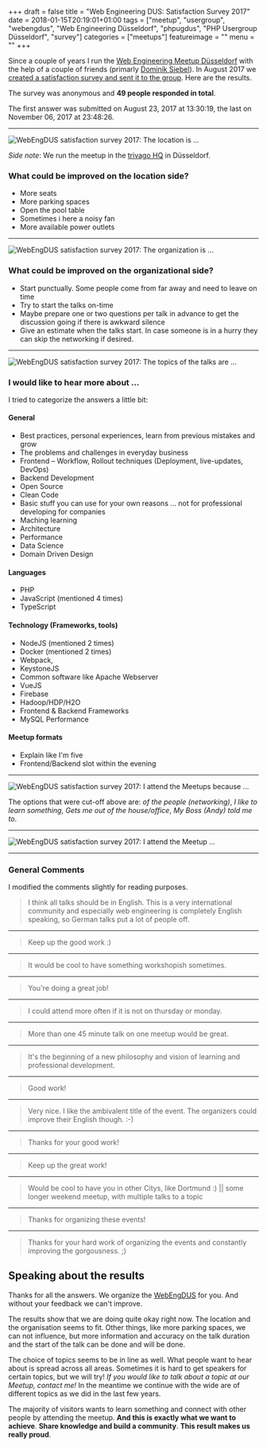 +++
draft = false
title = "Web Engineering DUS: Satisfaction Survey 2017"
date = 2018-01-15T20:19:01+01:00
tags = ["meetup", "usergroup", "webengdus", "Web Engineering Düsseldorf", "phpugdus", "PHP Usergroup Düsseldorf", "survey"]
categories = ["meetups"]
featureimage = ""
menu = ""
+++

Since a couple of years I run the [Web Engineering Meetup Düsseldorf](https://www.meetup.com/Web-Engineering-Duesseldorf/) with the help of a couple of friends (primarly [Dominik Siebel](https://twitter.com/milchjieper)).
In August 2017 we [created a satisfaction survey and sent it to the group](https://www.meetup.com/Web-Engineering-Duesseldorf/messages/boards/thread/51064884).
Here are the results.

<!--more-->

The survey was anonymous and **49 people responded in total**.

The first answer was submitted on August 23, 2017 at 13:30:19, the last on November 06, 2017 at 23:48:26.

---

![WebEngDUS satisfaction survey 2017: The location is ...](/img/posts/webengdus-satisfaction-survey-2017/the-location-is.png)

*Side note*: We run the meetup in the [trivago HQ](https://www.trivago.com/) in Düsseldorf.

### What could be improved on the location side?

* More seats
* More parking spaces
* Open the pool table
* Sometimes i here a noisy fan
* More available power outlets

---

![WebEngDUS satisfaction survey 2017: The organization is ...](/img/posts/webengdus-satisfaction-survey-2017/the-organization-is.png)

### What could be improved on the organizational side?

* Start punctually. Some people come from far away and need to leave on time
* Try to start the talks on-time
* Maybe prepare one or two questions per talk in advance to get the discussion going if there is awkward silence
* Give an estimate when the talks start. In case someone is in a hurry they can skip the networking if desired.

---

![WebEngDUS satisfaction survey 2017: The topics of the talks are ...](/img/posts/webengdus-satisfaction-survey-2017/the-topics-of-the-talks-are.png)

### I would like to hear more about ...

I tried to categorize the answers a little bit:

#### General

* Best practices, personal experiences, learn from previous mistakes and grow
* The problems and challenges in everyday business
* Frontend – Workflow, Rollout techniques (Deployment, live-updates, DevOps)
* Backend Development
* Open Source
* Clean Code
* Basic stuff you can use for your own reasons ... not for professional developing for companies
* Maching learning
* Architecture
* Performance
* Data Science
* Domain Driven Design

#### Languages

* PHP
* JavaScript (mentioned 4 times)
* TypeScript

#### Technology (Frameworks, tools)

* NodeJS (mentioned 2 times)
* Docker (mentioned 2 times)
* Webpack,
* KeystoneJS
* Common software like Apache Webserver
* VueJS
* Firebase
* Hadoop/HDP/H2O
* Frontend & Backend Frameworks
* MySQL Performance

#### Meetup formats

* Explain like I'm five
* Frontend/Backend slot within the evening

---

![WebEngDUS satisfaction survey 2017: I attend the Meetups because ...](/img/posts/webengdus-satisfaction-survey-2017/i-attend-the-meetups-because.png)

The options that were cut-off above are: *of the people (networking)*, *I like to learn something*, *Gets me out of the house/office*, *My Boss (Andy) told me to*.

---

![WebEngDUS satisfaction survey 2017: I attend the Meetup ...](/img/posts/webengdus-satisfaction-survey-2017/i-attend-the-meetup.png)

---

### General Comments

I modified the comments slightly for reading purposes.

> I think all talks should be in English. This is a very international community and especially web engineering is completely English speaking, so German talks put a lot of people off.

---

> Keep up the good work :)

---

> It would be cool to have something workshopish sometimes.

---

> You're doing a great job!

---

> I could attend more often if it is not on thursday or monday.

---

> More than one 45 minute talk on one meetup would be great.

---

> It's the beginning of a new philosophy and vision of learning and professional development.

---

> Good work!

---

> Very nice. I like the ambivalent title of the event. The organizers could improve their English though. :-)

---

> Thanks for your good work!

---

> Keep up the great work!

---

> Would be cool to have you in other Citys, like Dortmund :) || some longer weekend meetup, with multiple talks to a topic

---

> Thanks for organizing these events!

---

> Thanks for your hard work of organizing the events and constantly improving the gorgousness. ;)

## Speaking about the results

Thanks for all the answers.
We organize the [WebEngDUS](https://www.meetup.com/Web-Engineering-Duesseldorf/) for you.
And without your feedback we can't improve.

The results show that we are doing quite okay right now. The location and the organisation seems to fit.
Other things, like more parking spaces, we can not influence, but more information and accuracy on the talk duration and the start of the talk can be done and will be done.

The choice of topics seems to be in line as well.
What people want to hear about is spread across all areas.
Sometimes it is hard to get speakers for certain topics, but we will try!
*If you would like to talk about a topic at our Meetup, contact me!*
In the meantime we continue with the wide are of different topics as we did in the last few years.

The majority of visitors wants to learn something and connect with other people by attending the meetup.
**And this is exactly what we want to achieve**.
**Share knowledge and build a community**.
**This result makes us really proud**.
